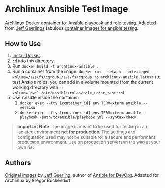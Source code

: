 # Archlinux Ansible Test Image

Archlinux Docker container for Ansible playbook and role testing. Adapted from
[Jeff Geerlings][1] fabulous [container images for ansible testing][2].

## How to Use

  1. [Install Docker]().
  2. `cd` into this directory.
  3. Run `docker build -t archlinux-ansible .`
  4. Run a container from the image: `docker run --detach --privileged
     --volume=/sys/fs/cgroup:/sys/fs/cgroup:ro
     archlinux-ansible:latest` (to test Ansible roles, you can
     add in a volume mounted from the current working directory with
     ``--volume=`pwd`:/etc/ansible/roles/role_under_test:ro``).
  5. Use Ansible inside the container:
     1. `docker exec --tty [container_id] env TERM=xterm ansible --version`
     2. `docker exec --tty [container_id] env TERM=xterm ansible-playbook
        /path/to/ansible/playbook.yml --syntax-check`

> **Important Note**: The image is meant to be used for testing in an isolated
> environment **not for production**. The settings and configuration used may
> not be suitable for a secure and performant production environment. Use on
> production servers/in the wild at your own risk!

## Authors

[Original images][2] by [Jeff Geerling][1], author of [Ansible for DevOps][4].
Adapted for Archlinux by Gregor Bückendorf.

[1]: https://www.jeffgeerling.com/
[2]: https://ansible.jeffgeerling.com/#container-images-for-ansible-testing
[3]: https://docs.docker.com/engine/installation/
[4]: https://www.ansiblefordevops.com/
